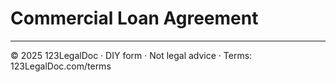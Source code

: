 # Commercial Loan Agreement

---

© 2025 123LegalDoc · DIY form · Not legal advice · Terms: 123LegalDoc.com/terms
